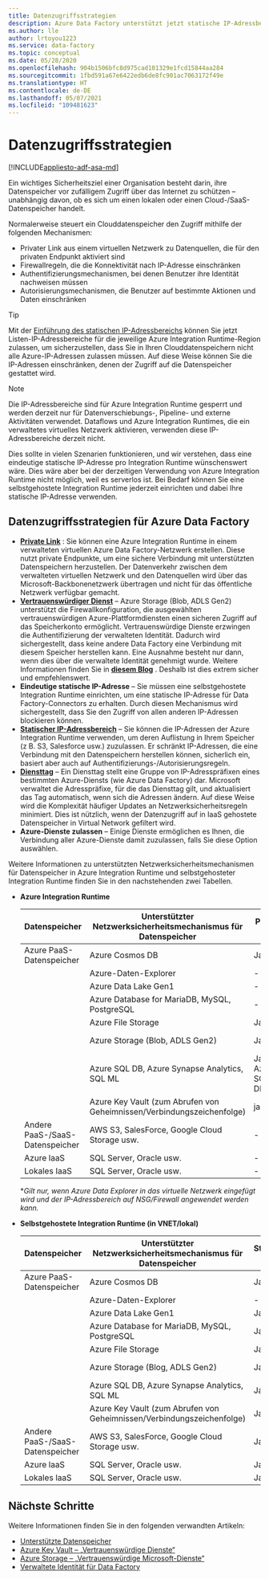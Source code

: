 ```yaml
---
title: Datenzugriffsstrategien
description: Azure Data Factory unterstützt jetzt statische IP-Adressbereiche.
ms.author: lle
author: lrtoyou1223
ms.service: data-factory
ms.topic: conceptual
ms.date: 05/28/2020
ms.openlocfilehash: 904b1506bfc8d975cad101329e1fcd15844aa284
ms.sourcegitcommit: 1fbd591a67e6422edb6de8fc901ac7063172f49e
ms.translationtype: HT
ms.contentlocale: de-DE
ms.lasthandoff: 05/07/2021
ms.locfileid: "109481623"
---
```

# <a name="data-access-strategies"></a>Datenzugriffsstrategien

[!INCLUDE[appliesto-adf-asa-md](includes/appliesto-adf-asa-md.md)]

Ein wichtiges Sicherheitsziel einer Organisation besteht darin, ihre Datenspeicher vor zufälligem Zugriff über das Internet zu schützen – unabhängig davon, ob es sich um einen lokalen oder einen Cloud-/SaaS-Datenspeicher handelt. 

Normalerweise steuert ein Clouddatenspeicher den Zugriff mithilfe der folgenden Mechanismen:
* Privater Link aus einem virtuellen Netzwerk zu Datenquellen, die für den privaten Endpunkt aktiviert sind
* Firewallregeln, die die Konnektivität nach IP-Adresse einschränken
* Authentifizierungsmechanismen, bei denen Benutzer ihre Identität nachweisen müssen
* Autorisierungsmechanismen, die Benutzer auf bestimmte Aktionen und Daten einschränken

> [!TIP]
> Mit der [Einführung des statischen IP-Adressbereichs](./azure-integration-runtime-ip-addresses.md) können Sie jetzt Listen-IP-Adressbereiche für die jeweilige Azure Integration Runtime-Region zulassen, um sicherzustellen, dass Sie in Ihren Clouddatenspeichern nicht alle Azure-IP-Adressen zulassen müssen. Auf diese Weise können Sie die IP-Adressen einschränken, denen der Zugriff auf die Datenspeicher gestattet wird.

> [!NOTE] 
> Die IP-Adressbereiche sind für Azure Integration Runtime gesperrt und werden derzeit nur für Datenverschiebungs-, Pipeline- und externe Aktivitäten verwendet. Dataflows und Azure Integration Runtimes, die ein verwaltetes virtuelles Netzwerk aktivieren, verwenden diese IP-Adressbereiche derzeit nicht. 

Dies sollte in vielen Szenarien funktionieren, und wir verstehen, dass eine eindeutige statische IP-Adresse pro Integration Runtime wünschenswert wäre. Dies wäre aber bei der derzeitigen Verwendung von Azure Integration Runtime nicht möglich, weil es serverlos ist. Bei Bedarf können Sie eine selbstgehostete Integration Runtime jederzeit einrichten und dabei Ihre statische IP-Adresse verwenden. 

## <a name="data-access-strategies-through-azure-data-factory"></a>Datenzugriffsstrategien für Azure Data Factory

* **[Private Link](../private-link/private-link-overview.md)** : Sie können eine Azure Integration Runtime in einem verwalteten virtuellen Azure Data Factory-Netzwerk erstellen. Diese nutzt private Endpunkte, um eine sichere Verbindung mit unterstützten Datenspeichern herzustellen. Der Datenverkehr zwischen dem verwalteten virtuellen Netzwerk und den Datenquellen wird über das Microsoft-Backbonenetzwerk übertragen und nicht für das öffentliche Netzwerk verfügbar gemacht.
* **[Vertrauenswürdiger Dienst](../storage/common/storage-network-security.md#exceptions)** – Azure Storage (Blob, ADLS Gen2) unterstützt die Firewallkonfiguration, die ausgewählten vertrauenswürdigen Azure-Plattformdiensten einen sicheren Zugriff auf das Speicherkonto ermöglicht. Vertrauenswürdige Dienste erzwingen die Authentifizierung der verwalteten Identität. Dadurch wird sichergestellt, dass keine andere Data Factory eine Verbindung mit diesem Speicher herstellen kann. Eine Ausnahme besteht nur dann, wenn dies über die verwaltete Identität genehmigt wurde. Weitere Informationen finden Sie in **[diesem Blog](https://techcommunity.microsoft.com/t5/azure-data-factory/data-factory-is-now-a-trusted-service-in-azure-storage-and-azure/ba-p/964993)** . Deshalb ist dies extrem sicher und empfehlenswert. 
* **Eindeutige statische IP-Adresse** – Sie müssen eine selbstgehostete Integration Runtime einrichten, um eine statische IP-Adresse für Data Factory-Connectors zu erhalten. Durch diesen Mechanismus wird sichergestellt, dass Sie den Zugriff von allen anderen IP-Adressen blockieren können. 
* **[Statischer IP-Adressbereich](./azure-integration-runtime-ip-addresses.md)** – Sie können die IP-Adressen der Azure Integration Runtime verwenden, um deren Auflistung in Ihrem Speicher (z B. S3, Salesforce usw.) zuzulassen. Er schränkt IP-Adressen, die eine Verbindung mit den Datenspeichern herstellen können, sicherlich ein, basiert aber auch auf Authentifizierungs-/Autorisierungsregeln.
* **[Diensttag](../virtual-network/service-tags-overview.md)** – Ein Diensttag stellt eine Gruppe von IP-Adresspräfixen eines bestimmten Azure-Diensts (wie Azure Data Factory) dar. Microsoft verwaltet die Adresspräfixe, für die das Diensttag gilt, und aktualisiert das Tag automatisch, wenn sich die Adressen ändern. Auf diese Weise wird die Komplexität häufiger Updates an Netzwerksicherheitsregeln minimiert. Dies ist nützlich, wenn der Datenzugriff auf in IaaS gehostete Datenspeicher in Virtual Network gefiltert wird.
* **Azure-Dienste zulassen** – Einige Dienste ermöglichen es Ihnen, die Verbindung aller Azure-Dienste damit zuzulassen, falls Sie diese Option auswählen. 

Weitere Informationen zu unterstützten Netzwerksicherheitsmechanismen für Datenspeicher in Azure Integration Runtime und selbstgehosteter Integration Runtime finden Sie in den nachstehenden zwei Tabellen.  
* **Azure Integration Runtime**

    | Datenspeicher                  | Unterstützter Netzwerksicherheitsmechanismus für Datenspeicher | Private Link     | Vertrauenswürdiger Dienst     | Statischer IP-Adressbereich | Diensttags | Azure-Dienste zulassen |
    |------------------------------|-------------------------------------------------------------|---------------------|-----------------|--------------|----------------------|-----------------|
    | Azure PaaS-Datenspeicher       | Azure Cosmos DB                                     | Ja              | -                   | Ja             | -            | Ja                  |
    |                              | Azure-Daten-Explorer                                 | -                | -                   | Ja*            | Ja*         | -                    |
    |                              | Azure Data Lake Gen1                                | -                | -                   | Ja             | -            | Ja                  |
    |                              | Azure Database for MariaDB, MySQL, PostgreSQL       | -                | -                   | Ja             | -            | Ja                  |
    |                              | Azure File Storage                                  | Ja              | -                   | Ja             | -            | .                    |
    |                              | Azure Storage (Blob, ADLS Gen2)                     | Ja              | Ja (nur MSI-Authentifizierung) | Ja             | -            | .                    |
    |                              | Azure SQL DB, Azure Synapse Analytics, SQL ML  | Ja (nur Azure SQL DB/DW)        | -                   | Ja             | -            | Ja                  |
    |                              | Azure Key Vault (zum Abrufen von Geheimnissen/Verbindungszeichenfolge) | ja      | Ja                 | Ja             | -            | -                    |
    | Andere PaaS-/SaaS-Datenspeicher | AWS S3, SalesForce, Google Cloud Storage usw.    | -                | -                   | Ja             | -            | -                    |
    | Azure laaS                   | SQL Server, Oracle usw.                          | -                | -                   | Ja             | Ja          | -                    |
    | Lokales IaaS              | SQL Server, Oracle usw.                          | -                | -                   | Ja             | -            | -                    |
    
    **Gilt nur, wenn Azure Data Explorer in das virtuelle Netzwerk eingefügt wird und der IP-Adressbereich auf NSG/Firewall angewendet werden kann.* 

* **Selbstgehostete Integration Runtime (in VNET/lokal)**
    
    | Datenspeicher                  | Unterstützter Netzwerksicherheitsmechanismus für Datenspeicher         | Statische IP | Vertrauenswürdige Dienste  |
    |--------------------------------|---------------------------------------------------------------|-----------|---------------------|
    | Azure PaaS-Datenspeicher       | Azure Cosmos DB                                               | Ja       | -                   |
    |                                | Azure-Daten-Explorer                                           | -         | -                   |
    |                                | Azure Data Lake Gen1                                          | Ja       | -                   |
    |                                | Azure Database for MariaDB, MySQL, PostgreSQL               | Ja       | -                   |
    |                                | Azure File Storage                                            | Ja       | -                   |
    |                                | Azure Storage (Blog, ADLS Gen2)                             | Ja       | Ja (nur MSI-Authentifizierung) |
    |                                | Azure SQL DB, Azure Synapse Analytics, SQL ML          | Ja       | -                   |
    |                                | Azure Key Vault (zum Abrufen von Geheimnissen/Verbindungszeichenfolge) | Ja       | Ja                 |
    | Andere PaaS-/SaaS-Datenspeicher | AWS S3, SalesForce, Google Cloud Storage usw.              | Ja       | -                   |
    | Azure laaS                     | SQL Server, Oracle usw.                                  | Ja       | -                   |
    | Lokales laaS              | SQL Server, Oracle usw.                                  | Ja       | -                   |    

## <a name="next-steps"></a>Nächste Schritte

Weitere Informationen finden Sie in den folgenden verwandten Artikeln:
* [Unterstützte Datenspeicher](./copy-activity-overview.md#supported-data-stores-and-formats)
* [Azure Key Vault – „Vertrauenswürdige Dienste“](../key-vault/general/overview-vnet-service-endpoints.md#trusted-services)
* [Azure Storage – „Vertrauenswürdige Microsoft-Dienste“](../storage/common/storage-network-security.md#trusted-microsoft-services)
* [Verwaltete Identität für Data Factory](./data-factory-service-identity.md)